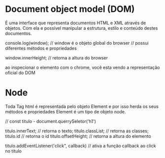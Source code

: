 # Document object model (DOM)

É uma interface que representa documentos HTML e XML através de objetos.
Com ela e possível manipular a estrutura, estilo e conteúdo destes documentos.

console.log(window);
// window é o objeto global do browser
// possui diferentes métodos e propriedades

window.innerHeight; // retorna a altura do browser

ao inspecionar o elemento com o chrome, você esta vendo a representação oficial do DOM

# Node

Toda Tag html é representada pelo objeto Element e por isso herda os seus métodos e propriedades
Element é um tipo de objeto node.

// const titulo - document.querrySeletor('h1')

titulo.innerText; // retorna o texto;
titulo.classList; // retorna as classes;
titulo.id // retorna o id
titulo.offsetHeight; // retorna a altura do elemento

titulo.addEventListener('click", callback)
// ativa a função callback ao click no titulo
